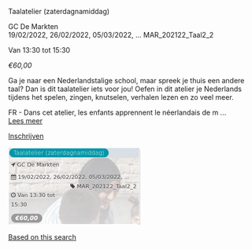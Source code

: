 Taalatelier (zaterdagnamiddag)

GC De Markten  
19/02/2022, 26/02/2022, 05/03/2022, ... MAR\_202122\_Taal2\_2  

Van 13:30 tot 15:30

*€60,00*

  

  

Ga je naar een Nederlandstalige school, maar spreek je thuis een andere taal? Dan is dit taalatelier iets voor jou! Oefen in dit atelier je Nederlands tijdens het spelen, zingen, knutselen, verhalen lezen en zo veel meer.  
  
FR - Dans cet atelier, les enfants apprennent le néerlandais de m ...  
[Lees meer](https://tickets.vgc.be/activity/subscribe/MAR_202122_Taal2_2)

[Inschrijven](https://tickets.vgc.be/activity/subscribe/MAR_202122_Taal2_2)

![](72131.png)

[Based on this search](https://tickets.vgc.be/activity/index?&vrijeplaatsen=1&Age%5B%5D=3%2C5&entity=244)